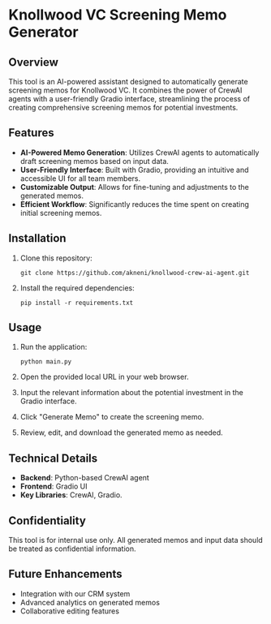 # Knollwood VC Screening Memo Generator

## Overview

This tool is an AI-powered assistant designed to automatically generate screening memos for Knollwood VC. It combines the power of CrewAI agents with a user-friendly Gradio interface, streamlining the process of creating comprehensive screening memos for potential investments.

## Features

- **AI-Powered Memo Generation**: Utilizes CrewAI agents to automatically draft screening memos based on input data.
- **User-Friendly Interface**: Built with Gradio, providing an intuitive and accessible UI for all team members.
- **Customizable Output**: Allows for fine-tuning and adjustments to the generated memos.
- **Efficient Workflow**: Significantly reduces the time spent on creating initial screening memos.

## Installation

1. Clone this repository:
   ```
   git clone https://github.com/akneni/knollwood-crew-ai-agent.git
   ```

2. Install the required dependencies:
   ```
   pip install -r requirements.txt
   ```


## Usage

1. Run the application:
   ```
   python main.py
   ```

2. Open the provided local URL in your web browser.

3. Input the relevant information about the potential investment in the Gradio interface.

4. Click "Generate Memo" to create the screening memo.

5. Review, edit, and download the generated memo as needed.

## Technical Details

- **Backend**: Python-based CrewAI agent
- **Frontend**: Gradio UI
- **Key Libraries**: CrewAI, Gradio.

## Confidentiality

This tool is for internal use only. All generated memos and input data should be treated as confidential information.

## Future Enhancements

- Integration with our CRM system
- Advanced analytics on generated memos
- Collaborative editing features
